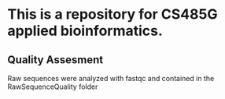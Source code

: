 # This is a repository for CS485G applied bioinformatics. 

## Quality Assesment
Raw sequences were analyzed with fastqc and contained in the RawSequenceQuality folder
